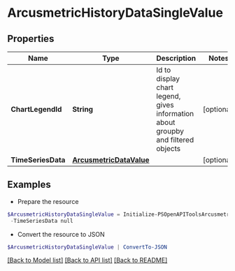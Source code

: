 # ArcusmetricHistoryDataSingleValue
## Properties

Name | Type | Description | Notes
------------ | ------------- | ------------- | -------------
**ChartLegendId** | **String** | Id to display chart legend, gives information about groupby and filtered objects | [optional] 
**TimeSeriesData** | [**ArcusmetricDataValue**](ArcusmetricDataValue.md) |  | [optional] 

## Examples

- Prepare the resource
```powershell
$ArcusmetricHistoryDataSingleValue = Initialize-PSOpenAPIToolsArcusmetricHistoryDataSingleValue  -ChartLegendId VV_NAME-vvname1:HOST_NAME-host:LUN-lun `
 -TimeSeriesData null
```

- Convert the resource to JSON
```powershell
$ArcusmetricHistoryDataSingleValue | ConvertTo-JSON
```

[[Back to Model list]](../README.md#documentation-for-models) [[Back to API list]](../README.md#documentation-for-api-endpoints) [[Back to README]](../README.md)

